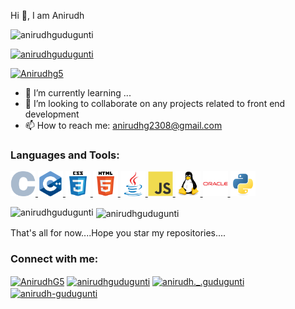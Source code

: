 Hi 👋, I am Anirudh


<p align="left"> <img src="https://komarev.com/ghpvc/?username=anirudhgudugutni&label=Profile%20views&color=0e75b6&style=flat" alt="anirudhgudugunti" /> </p>
<p align="left"> <a href="https://github.com/ryo-ma/github-profile-trophy"><img src="https://github-profile-trophy.vercel.app/?username=anirudhgudugunti" alt="anirudhgudugunti" /></a> </p>
<p align="left"> <a href="https://twitter.com/AnirudhG5" target="blank"><img src="https://img.shields.io/twitter/follow/AnirudhG5?logo=twitter&style=for-the-badge" alt="Anirudhg5" /></a> </p>


- 🌱 I’m currently learning ...
- 👯 I’m looking to collaborate on any projects related to front end development
- 📫 How to reach me: anirudhg2308@gmail.com


<h3 align="left">Languages and Tools:</h3>
<p align="left"> <a href="https://www.cprogramming.com/" target="_blank"> <img src="https://raw.githubusercontent.com/devicons/devicon/master/icons/c/c-original.svg" alt="c" width="40" height="40"/> </a> <a href="https://www.w3schools.com/cpp/" target="_blank"> <img src="https://raw.githubusercontent.com/devicons/devicon/master/icons/cplusplus/cplusplus-original.svg" alt="cplusplus" width="40" height="40"/> </a> <a href="https://www.w3schools.com/css/" target="_blank"> <img src="https://raw.githubusercontent.com/devicons/devicon/master/icons/css3/css3-original-wordmark.svg" alt="css3" width="40" height="40"/> </a> <a href="https://www.w3.org/html/" target="_blank"> <img src="https://raw.githubusercontent.com/devicons/devicon/master/icons/html5/html5-original-wordmark.svg" alt="html5" width="40" height="40"/> </a> <a href="https://www.java.com" target="_blank"> <img src="https://raw.githubusercontent.com/devicons/devicon/master/icons/java/java-original.svg" alt="java" width="40" height="40"/> </a> <a href="https://developer.mozilla.org/en-US/docs/Web/JavaScript" target="_blank"> <img src="https://raw.githubusercontent.com/devicons/devicon/master/icons/javascript/javascript-original.svg" alt="javascript" width="40" height="40"/> </a> <a href="https://www.linux.org/" target="_blank"> <img src="https://raw.githubusercontent.com/devicons/devicon/master/icons/linux/linux-original.svg" alt="linux" width="40" height="40"/> </a> <a href="https://www.oracle.com/" target="_blank"> <img src="https://raw.githubusercontent.com/devicons/devicon/master/icons/oracle/oracle-original.svg" alt="oracle" width="40" height="40"/> </a> <a href="https://www.python.org" target="_blank"> <img src="https://raw.githubusercontent.com/devicons/devicon/master/icons/python/python-original.svg" alt="python" width="40" height="40"/> </a> </p>


<p><img align="left" src="https://github-readme-stats.vercel.app/api/top-langs?username=anirudhgudugunti&show_icons=true&locale=en&layout=compact" alt="anirudhgudugunti" /></p>
<p>&nbsp;<img align="center" src="https://github-readme-stats.vercel.app/api?username=anirudhgudugunti&show_icons=true&locale=en" alt="anirudhgudugunti" style"width:150px"/></p>













That's all for now....Hope you star my repositories....

<h3 align="left">Connect with me:</h3>
<p align="left">
<a href="https://twitter.com/AnirudhG5" target="blank"><img align="center" src="https://cdn.jsdelivr.net/npm/simple-icons@3.0.1/icons/twitter.svg" alt="AnirudhG5" height="30" width="40" /></a>
<a href="https://www.facebook.com/guduganti.anirudh.7/" target="blank"><img align="center" src="https://cdn.jsdelivr.net/npm/simple-icons@3.0.1/icons/facebook.svg" alt="anirudhgudugunti" height="30" width="40" /></a>
<a href="https://www.instagram.com/anirudh._.gudugunti/ target="blank"><img align="center" src="https://cdn.jsdelivr.net/npm/simple-icons@3.0.1/icons/instagram.svg" alt="anirudh._.gudugunti" height="30" width="40" /></a>
<a href="https://www.linkedin.com/in/anirudh-gudugunti-48806b183/" target="blank"><img align="center" src="https://image.flaticon.com/icons/png/512/174/174857.png" alt="anirudh-gudugunti" height="30" width="40" /></a>

</p>
